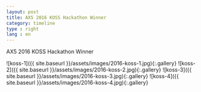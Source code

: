 ```yaml
---
layout: post
title: AX5 2016 KOSS Hackathon Winner
category: timeline
type : right
lang : en
---
```


AX5 2016 KOSS Hackathon Winner

![koss-1]({{ site.baseurl }}/assets/images/2016-koss-1.jpg){:.gallery}
![koss-2]({{ site.baseurl }}/assets/images/2016-koss-2.jpg){:.gallery}
![koss-3]({{ site.baseurl }}/assets/images/2016-koss-3.jpg){:.gallery}
![koss-4]({{ site.baseurl }}/assets/images/2016-koss-4.jpg){:.gallery}